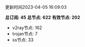 更新时间2023-04-05 16:09:03

**总订阅: 45**
**总节点: 622**
**有效节点: 202**
- v2ray节点: 162
- trojan节点: 7
- ss节点: 33
